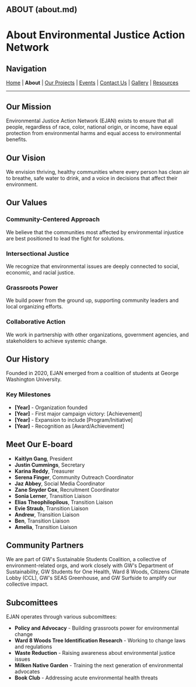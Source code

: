 ## ABOUT (about.md)

# About Environmental Justice Action Network

## Navigation
[Home](index.md) | **About** | [Our Projects](projects.md) | [Events](events.md) | [Contact Us](contact.md) | [Gallery](gallery.md) | [Resources](resources.md)

---

## Our Mission

Environmental Justice Action Network (EJAN) exists to ensure that all people, regardless of race, color, national origin, or income, have equal protection from environmental harms and equal access to environmental benefits.

## Our Vision

We envision thriving, healthy communities where every person has clean air to breathe, safe water to drink, and a voice in decisions that affect their environment.

## Our Values

### Community-Centered Approach
We believe that the communities most affected by environmental injustice are best positioned to lead the fight for solutions.

### Intersectional Justice
We recognize that environmental issues are deeply connected to social, economic, and racial justice.

### Grassroots Power
We build power from the ground up, supporting community leaders and local organizing efforts.

### Collaborative Action
We work in partnership with other organizations, government agencies, and stakeholders to achieve systemic change.

## Our History

Founded in 2020, EJAN emerged from a coalition of students at George Washington University.

### Key Milestones
- **[Year]** - Organization founded
- **[Year]** - First major campaign victory: [Achievement]
- **[Year]** - Expansion to include [Program/Initiative]
- **[Year]** - Recognition as [Award/Achievement]

## Meet Our E-board
- **Kaitlyn Gang**, President
- **Justin Cummings**, Secretary
- **Karina Reddy**, Treasurer
- **Serena Finger**, Community Outreach Coordinator
- **Jaz Abbey**, Social Media Coordinator
- **Zane Snyder Cox**, Recruitment Coordinator
- **Sonia Lerner**, Transition Liaison
- **Elias Theophilopilous**, Transition Liaison
- **Evie Straub**, Transition Liaison
- **Andrew**, Transition Liaison
- **Ben**, Transition Liaison
- **Amelia**, Transition Liaison

## Community Partners
We are part of GW's Sustainable Students Coalition, a collective of environment-related orgs, and work closely with GW's Department of Sustainability, GW Students for One Health, Ward 8 Woods, Citizens Climate Lobby (CCL), GW's SEAS Greenhouse, and GW Surfside to amplify our collective impact.

## Subcomittees

EJAN operates through various subcomittees:
- **Policy and Advocacy** - Building grassroots power for environmental change
- **Ward 8 Woods Tree Identification Research** - Working to change laws and regulations
- **Waste Reduction** - Raising awareness about environmental justice issues
- **Milken Native Garden** - Training the next generation of environmental advocates
- **Book Club** - Addressing acute environmental health threats